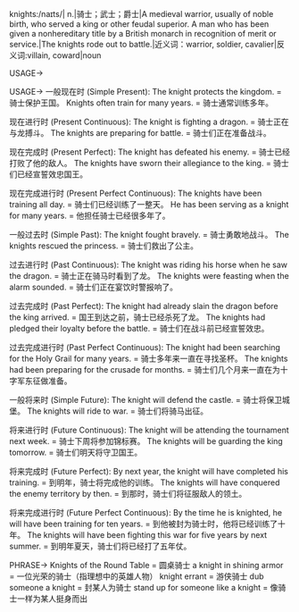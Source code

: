 knights:/naɪts/| n.|骑士；武士；爵士|A medieval warrior, usually of noble birth, who served a king or other feudal superior.  A man who has been given a nonhereditary title by a British monarch in recognition of merit or service.|The knights rode out to battle.|近义词：warrior, soldier, cavalier|反义词:villain, coward|noun

USAGE->

USAGE->
一般现在时 (Simple Present):
The knight protects the kingdom. = 骑士保护王国。
Knights often train for many years. = 骑士通常训练多年。

现在进行时 (Present Continuous):
The knight is fighting a dragon. = 骑士正在与龙搏斗。
The knights are preparing for battle. = 骑士们正在准备战斗。

现在完成时 (Present Perfect):
The knight has defeated his enemy. = 骑士已经打败了他的敌人。
The knights have sworn their allegiance to the king. = 骑士们已经宣誓效忠国王。

现在完成进行时 (Present Perfect Continuous):
The knights have been training all day. = 骑士们已经训练了一整天。
He has been serving as a knight for many years. = 他担任骑士已经很多年了。

一般过去时 (Simple Past):
The knight fought bravely. = 骑士勇敢地战斗。
The knights rescued the princess. = 骑士们救出了公主。

过去进行时 (Past Continuous):
The knight was riding his horse when he saw the dragon. = 骑士正在骑马时看到了龙。
The knights were feasting when the alarm sounded. = 骑士们正在宴饮时警报响了。

过去完成时 (Past Perfect):
The knight had already slain the dragon before the king arrived. = 国王到达之前，骑士已经杀死了龙。
The knights had pledged their loyalty before the battle. = 骑士们在战斗前已经宣誓效忠。

过去完成进行时 (Past Perfect Continuous):
The knight had been searching for the Holy Grail for many years. = 骑士多年来一直在寻找圣杯。
The knights had been preparing for the crusade for months. = 骑士们几个月来一直在为十字军东征做准备。

一般将来时 (Simple Future):
The knight will defend the castle. = 骑士将保卫城堡。
The knights will ride to war. = 骑士们将骑马出征。

将来进行时 (Future Continuous):
The knight will be attending the tournament next week. = 骑士下周将参加锦标赛。
The knights will be guarding the king tomorrow. = 骑士们明天将守卫国王。

将来完成时 (Future Perfect):
By next year, the knight will have completed his training. = 到明年，骑士将完成他的训练。
The knights will have conquered the enemy territory by then. = 到那时，骑士们将征服敌人的领土。

将来完成进行时 (Future Perfect Continuous):
By the time he is knighted, he will have been training for ten years. = 到他被封为骑士时，他将已经训练了十年。
The knights will have been fighting this war for five years by next summer. = 到明年夏天，骑士们将已经打了五年仗。


PHRASE->
Knights of the Round Table = 圆桌骑士
a knight in shining armor =  一位光荣的骑士（指理想中的英雄人物）
knight errant =  游侠骑士
dub someone a knight =  封某人为骑士
stand up for someone like a knight = 像骑士一样为某人挺身而出
